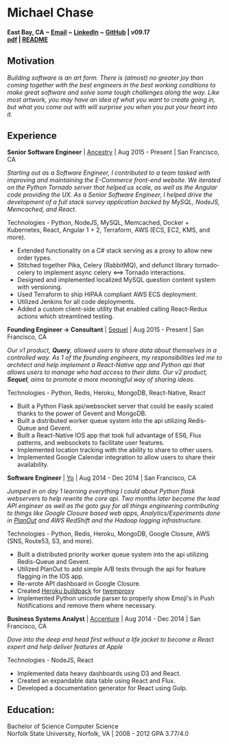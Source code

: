 # Michael Chase
#### East Bay, CA ~ [Email](mailto:mrmchase08+github@gmail.com) ~ [LinkedIn](https://www.linkedin.com/in/mikechase01/) ~ [GitHub](https://github.com/reallistic) | v09.17<br/>[pdf](resume.pdf) | [README](index.md)

## Motivation
*Building software is an art form. There is (almost) no greater joy than coming together with the best engineers in the best working conditions to make great software and solve some tough challenges along the way. Like most artwork, you may have an idea of what you want to create going in, but what you come out with will surprise you when you put your heart into it.*


## Experience
**Senior Software Engineer** | [Ancestry](https://www.ancestry.com) | Aug 2015 - Present | San Francisco, CA

*Starting out as a Software Engineer, I contributed to a team tasked with improving and maintaining the E-Commerce front-end website. We iterated on the Python Tornado server that helped us scale, as well as the Angular code providing the UX.
As a Senior Software Engineer, I helped drive the development of a full stack survey application backed by MySQL, NodeJS, Memcached, and React.*

Technologies - Python, NodeJS, MySQL, Memcached, Docker + Kubernetes, React, Angular 1 + 2, Terraform, AWS (ECS, EC2, KMS, and more).

- Extended functionality on a C# stack serving as a proxy to allow new order types.
- Stitched together Pika, Celery (RabbitMQ), and defunct library tornado-celery to implement async celery <==> Tornado interactions.
- Designed and implemented localized MySQL question content system with versioning.
- Used Terraform to ship HIPAA compliant AWS ECS deployment.
- Utilized Jenkins for all code deployments.
- Added a custom client-side utility that enabled calling React-Redux actions which streamlined testing.


**Founding Engineer -> Consultant** | [Sequel](https://www.sequel.me) | Aug 2015 - Present | San Francisco, CA

*Our v1 product, **Query**, allowed users to share data about themselves in a controlled way. As 1 of the founding engineers, my responsibilities led me to architect and help implement a React-Native app and Python api that allows users to manage who had access to their data. Our v2 product, **Sequel**, aims to promote a more meaningful way of sharing ideas.*

Technologies - Python, Redis, Heroku, MongoDB, React-Native, React
- Built a Python Flask api/websocket server that could be easily scaled thanks to the power of Gevent and MongoDB.
- Built a distributed worker queue system into the api utilizing Redis-Queue and Gevent.
- Built a React-Native IOS app that took full advantage of ES6, Flux patterns, and websockets to facilitate user features.
- Implemented location tracking with the ability to share to other users.
- Implemented Google Calendar integration to allow users to share their availability.


**Software Engineer** | [Yo](https://www.justyo.co) | Aug 2014 - Dec 2014 | San Francisco, CA

*Jumped in on day 1 learning everything I could about Python flask webservers to help rewrite the core api. Two months later became the lead API engineer as well as the goto guy for all things engineering contributing to things like Google Closure based web apps, Analytics/Experiments done in [PlanOut](https://facebook.github.io/planout/) and AWS RedShift and the Hadoop logging infrastructure.*

Technologies - Python, Redis, Heroku, MongoDB, Google Closure, AWS (SNS, Route53, S3, and more).
- Built a distributed priority worker queue system into the api utilizing Redis-Queue and Gevent.
- Utilized PlanOut to add simple A/B tests through the api for feature flagging in the IOS app.
- Re-wrote API dashboard in Google Closure.
- Created [Heroku buildpack](https://github.com/YoApp/heroku-buildpack-python-twemproxy) for [twemproxy](https://github.com/twitter/twemproxy)
- Implemented Python unicode parser to properly show Emoji's in Push Notifications and remove them where necessary.


**Business Systems Analyst** | [Accenture](https://www.accenture.com) | Aug 2014 - Dec 2014 | San Francisco, CA

*Dove into the deep end head first without a life jacket to become a React expert and help deliver features at Apple*

Technologies - NodeJS, React
- Implemented data heavy dashboards using D3 and React.
- Created an expandable data table using React and Flux.
- Developed a documentation generator for React using Gulp.


## Education:
Bachelor of Science Computer Science<br/>
Norfolk State University, Norfolk, VA | 2008 - 2012
GPA 3.77/4.0
